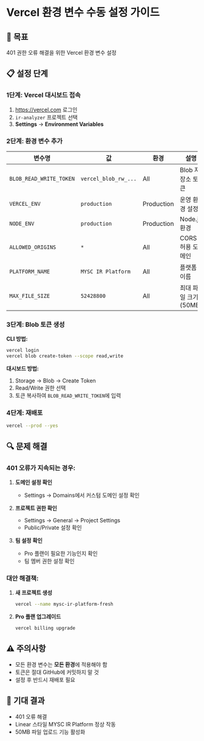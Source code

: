 # Vercel 환경 변수 수동 설정 가이드

## 🎯 목표
401 권한 오류 해결을 위한 Vercel 환경 변수 설정

## 📋 설정 단계

### 1단계: Vercel 대시보드 접속
1. https://vercel.com 로그인
2. `ir-analyzer` 프로젝트 선택
3. **Settings** → **Environment Variables**

### 2단계: 환경 변수 추가

| 변수명 | 값 | 환경 | 설명 |
|--------|-----|------|------|
| `BLOB_READ_WRITE_TOKEN` | `vercel_blob_rw_...` | All | Blob 저장소 토큰 |
| `VERCEL_ENV` | `production` | Production | 운영 환경 설정 |
| `NODE_ENV` | `production` | Production | Node.js 환경 |
| `ALLOWED_ORIGINS` | `*` | All | CORS 허용 도메인 |
| `PLATFORM_NAME` | `MYSC IR Platform` | All | 플랫폼 이름 |
| `MAX_FILE_SIZE` | `52428800` | All | 최대 파일 크기 (50MB) |

### 3단계: Blob 토큰 생성

**CLI 방법:**
```bash
vercel login
vercel blob create-token --scope read,write
```

**대시보드 방법:**
1. Storage → Blob → Create Token
2. Read/Write 권한 선택
3. 토큰 복사하여 `BLOB_READ_WRITE_TOKEN`에 입력

### 4단계: 재배포
```bash
vercel --prod --yes
```

## 🔍 문제 해결

### 401 오류가 지속되는 경우:
1. **도메인 설정 확인**
   - Settings → Domains에서 커스텀 도메인 설정 확인

2. **프로젝트 권한 확인**
   - Settings → General → Project Settings
   - Public/Private 설정 확인

3. **팀 설정 확인**
   - Pro 플랜이 필요한 기능인지 확인
   - 팀 멤버 권한 설정 확인

### 대안 해결책:
1. **새 프로젝트 생성**
   ```bash
   vercel --name mysc-ir-platform-fresh
   ```

2. **Pro 플랜 업그레이드**
   ```bash
   vercel billing upgrade
   ```

## ⚠️ 주의사항
- 모든 환경 변수는 **모든 환경**에 적용해야 함
- 토큰은 절대 GitHub에 커밋하지 말 것
- 설정 후 반드시 재배포 필요

## 🎯 기대 결과
- 401 오류 해결
- Linear 스타일 MYSC IR Platform 정상 작동
- 50MB 파일 업로드 기능 활성화